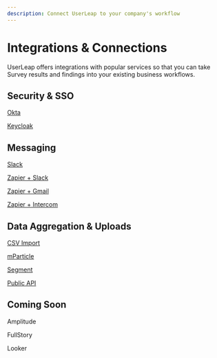 ```yaml
---
description: Connect UserLeap to your company's workflow
---
```


# Integrations & Connections

UserLeap offers integrations with popular services so that you can take Survey results and findings into your existing business workflows.

## **Security & SSO**

[Okta](okta.md)

[Keycloak](keycloak.md)

## **Messaging**

[Slack](slack.md)

[Zapier + Slack](zapier/zapier-+-slack.md)

[Zapier + Gmail](zapier/zapier-+-gmail.md)

[Zapier + Intercom](zapier/zapier-+-intercom.md)

## **Data Aggregation & Uploads**

[CSV Import](uploading-a-csv.md)

[mParticle ](mparticle.md)

[Segment](segment.md)

[Public API](public-api/)

## **Coming Soon**

Amplitude 

FullStory 

Looker

